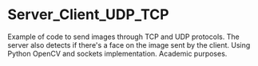 # Server_Client_UDP_TCP

Example of code to send images through TCP and UDP protocols. The server also detects if there's a face on the image sent by the client.
Using Python OpenCV and sockets implementation.
Academic purposes.
